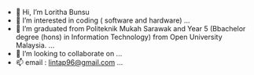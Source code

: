 - 👋 Hi, I’m Loritha Bunsu
- 👀 I’m interested in coding ( software and hardware)  ...
- 🌱 I’m graduated from Politeknik Mukah Sarawak and Year 5 (Bbachelor degree (hons) in Information Technology) from Open University 
      Malaysia. ...
- 💞️ I’m looking to collaborate on ...
- 📫 email : lintap96@gmail.com ...

<!---
Loritha16/Loritha16 is a ✨ special ✨ repository because its `README.md` (this file) appears on your GitHub profile.
You can click the Preview link to take a look at your changes.
--->
